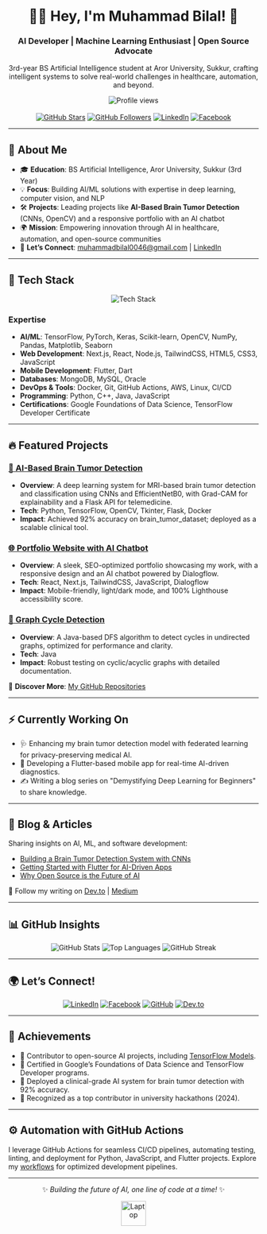 <div align="center">
  <h1>👨‍💻 Hey, I'm Muhammad Bilal! 🚀</h1>
  <h3>AI Developer | Machine Learning Enthusiast | Open Source Advocate</h3>
  <p>3rd-year BS Artificial Intelligence student at Aror University, Sukkur, crafting intelligent systems to solve real-world challenges in healthcare, automation, and beyond.</p>

  <img src="https://komarev.com/ghpvc/?username=bilal-0046&label=Profile%20Views&color=ff69b4&style=flat-square" alt="Profile views" />
  <br><br>
  <a href="https://github.com/bilal-0046?tab=repositories"><img src="https://img.shields.io/github/stars/bilal-0046?label=Stars&style=social" alt="GitHub Stars" /></a>
  <a href="https://github.com/bilal-0046"><img src="https://img.shields.io/github/followers/bilal-0046?label=Follow&style=social" alt="GitHub Followers" /></a>
  <a href="https://www.linkedin.com/in/muhammadbilal0046"><img src="https://img.shields.io/badge/LinkedIn-Connect-0077B5?logo=linkedin&style=flat-square" alt="LinkedIn" /></a>
  <a href="https://fb.com/muhammad bilal"><img src="https://img.shields.io/badge/Facebook-Follow-1877F2?logo=facebook&style=flat-square" alt="Facebook" /></a>
</div>

---

## 🌟 About Me
- 🎓 **Education**: BS Artificial Intelligence, Aror University, Sukkur (3rd Year)
- 💡 **Focus**: Building AI/ML solutions with expertise in deep learning, computer vision, and NLP
- 🛠️ **Projects**: Leading projects like **AI-Based Brain Tumor Detection** (CNNs, OpenCV) and a responsive portfolio with an AI chatbot
- 🌍 **Mission**: Empowering innovation through AI in healthcare, automation, and open-source communities
- 📩 **Let’s Connect**: [muhammadbilal0046@gmail.com](mailto:muhammadbilal0046@gmail.com) | [LinkedIn](https://www.linkedin.com/in/muhammadbilal0046)

---

## 🧠 Tech Stack
<p align="center">
  <img src="https://skillicons.dev/icons?i=python,tensorflow,pytorch,opencv,scikit,flutter,dart,nodejs,nextjs,react,javascript,html,css,cpp,java,mongodb,mysql,oracle,docker,git,github,linux,aws,figma,vscode" alt="Tech Stack" />
</p>

### Expertise
- **AI/ML**: TensorFlow, PyTorch, Keras, Scikit-learn, OpenCV, NumPy, Pandas, Matplotlib, Seaborn
- **Web Development**: Next.js, React, Node.js, TailwindCSS, HTML5, CSS3, JavaScript
- **Mobile Development**: Flutter, Dart
- **Databases**: MongoDB, MySQL, Oracle
- **DevOps & Tools**: Docker, Git, GitHub Actions, AWS, Linux, CI/CD
- **Programming**: Python, C++, Java, JavaScript
- **Certifications**: Google Foundations of Data Science, TensorFlow Developer Certificate

---

## 🔥 Featured Projects
### [🧠 AI-Based Brain Tumor Detection](https://github.com/bilal-0046/brain-tumor-detection)
- **Overview**: A deep learning system for MRI-based brain tumor detection and classification using CNNs and EfficientNetB0, with Grad-CAM for explainability and a Flask API for telemedicine.
- **Tech**: Python, TensorFlow, OpenCV, Tkinter, Flask, Docker
- **Impact**: Achieved 92% accuracy on brain_tumor_dataset; deployed as a scalable clinical tool.

### [🌐 Portfolio Website with AI Chatbot](https://github.com/bilal-0046/portfolio)
- **Overview**: A sleek, SEO-optimized portfolio showcasing my work, with a responsive design and an AI chatbot powered by Dialogflow.
- **Tech**: React, Next.js, TailwindCSS, JavaScript, Dialogflow
- **Impact**: Mobile-friendly, light/dark mode, and 100% Lighthouse accessibility score.

### [🔄 Graph Cycle Detection](https://github.com/bilal-0046/graph-cycle-detection)
- **Overview**: A Java-based DFS algorithm to detect cycles in undirected graphs, optimized for performance and clarity.
- **Tech**: Java
- **Impact**: Robust testing on cyclic/acyclic graphs with detailed documentation.

🔗 **Discover More**: [My GitHub Repositories](https://github.com/bilal-0046?tab=repositories)

---

## ⚡ Currently Working On
- 🩺 Enhancing my brain tumor detection model with federated learning for privacy-preserving medical AI.
- 📱 Developing a Flutter-based mobile app for real-time AI-driven diagnostics.
- ✍️ Writing a blog series on "Demystifying Deep Learning for Beginners" to share knowledge.

---

## 📝 Blog & Articles
Sharing insights on AI, ML, and software development:
- [Building a Brain Tumor Detection System with CNNs](https://dev.to/bilal0046/brain-tumor-detection-cnn)
- [Getting Started with Flutter for AI-Driven Apps](https://medium.com/@muhammadbilal0046/flutter-ai-apps)
- [Why Open Source is the Future of AI](https://hashnode.com/@bilal0046/open-source-ai)

🔗 Follow my writing on [Dev.to](https://dev.to/bilal0046) | [Medium](https://medium.com/@muhammadbilal0046)

---

## 📊 GitHub Insights
<p align="center">
  <img src="https://github-readme-stats.vercel.app/api?username=bilal-0046&show_icons=true&theme=gruvbox&hide_border=true&bg_color=0d1117" alt="GitHub Stats" />
  <img src="https://github-readme-stats.vercel.app/api/top-langs?username=bilal-0046&show_icons=true&theme=gruvbox&layout=compact&hide_border=true&bg_color=0d1117" alt="Top Languages" />
  <img src="https://github-readme-streak-stats.herokuapp.com/?user=bilal-0046&theme=gruvbox&hide_border=true&background=0d1117" alt="GitHub Streak" />
</p>

---

## 🌍 Let’s Connect!
<p align="center">
  <a href="https://www.linkedin.com/in/muhammadbilal0046"><img src="https://img.shields.io/badge/LinkedIn-0077B5?logo=linkedin&logoColor=white&style=for-the-badge" alt="LinkedIn" /></a>
  <a href="https://fb.com/muhammad bilal"><img src="https://img.shields.io/badge/Facebook-1877F2?logo=facebook&logoColor=white&style=for-the-badge" alt="Facebook" /></a>
  <a href="https://github.com/bilal-0046"><img src="https://img.shields.io/badge/GitHub-181717?logo=github&logoColor=white&style=for-the-badge" alt="GitHub" /></a>
  <a href="https://dev.to/bilal0046"><img src="https://img.shields.io/badge/Dev.to-0A0A0A?logo=dev.to&logoColor=white&style=for-the-badge" alt="Dev.to" /></a>
</p>

---

## 🏅 Achievements
- 🥇 Contributor to open-source AI projects, including [TensorFlow Models](https://github.com/tensorflow/models).
- 📜 Certified in Google’s Foundations of Data Science and TensorFlow Developer programs.
- 🚀 Deployed a clinical-grade AI system for brain tumor detection with 92% accuracy.
- 🌟 Recognized as a top contributor in university hackathons (2024).

---

## ⚙️ Automation with GitHub Actions
I leverage GitHub Actions for seamless CI/CD pipelines, automating testing, linting, and deployment for Python, JavaScript, and Flutter projects. Explore my [workflows](https://github.com/bilal-0046/.github/workflows) for optimized development pipelines.

---

<div align="center">
  <p>✨ <i>Building the future of AI, one line of code at a time!</i> ✨</p>
  <img src="https://raw.githubusercontent.com/Tarikul-Islam-Anik/Animated-Fluent-Emojis/master/Emojis/Objects/Laptop.png" alt="Laptop" width="50" height="50" />
</div>
